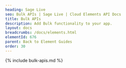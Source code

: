 ```yaml
---
heading: Sage Live
seo: Bulk APIs | Sage Live | Cloud Elements API Docs
title: Bulk APIs
description: Add Bulk functionality to your app.
layout: docs
breadcrumbs: /docs/elements.html
elementId: 676
parent: Back to Element Guides
order: 30
---
```


{% include bulk-apis.md %}
